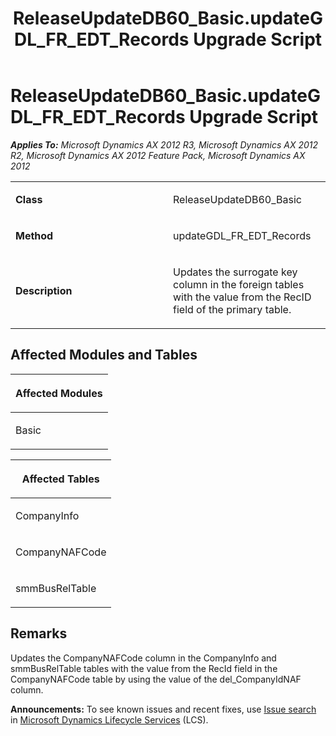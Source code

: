 ﻿---
title: ReleaseUpdateDB60_Basic.updateGDL_FR_EDT_Records Upgrade Script
TOCTitle: ReleaseUpdateDB60_Basic.updateGDL_FR_EDT_Records Upgrade Script
ms:assetid: 1d19fd83-4d85-ea62-fd9d-707fe37d4b06
ms:mtpsurl: https://msdn.microsoft.com/en-us/library/JJ718723(v=AX.60)
ms:contentKeyID: 49707006
ms.date: 05/18/2015
mtps_version: v=AX.60
---

# ReleaseUpdateDB60\_Basic.updateGDL\_FR\_EDT\_Records Upgrade Script 


_**Applies To:** Microsoft Dynamics AX 2012 R3, Microsoft Dynamics AX 2012 R2, Microsoft Dynamics AX 2012 Feature Pack, Microsoft Dynamics AX 2012_

<table>
<colgroup>
<col style="width: 50%" />
<col style="width: 50%" />
</colgroup>
<tbody>
<tr class="odd">
<td><p><strong>Class</strong></p></td>
<td><p>ReleaseUpdateDB60_Basic</p></td>
</tr>
<tr class="even">
<td><p><strong>Method</strong></p></td>
<td><p>updateGDL_FR_EDT_Records</p></td>
</tr>
<tr class="odd">
<td><p><strong>Description</strong></p></td>
<td><p>Updates the surrogate key column in the foreign tables with the value from the RecID field of the primary table.</p></td>
</tr>
</tbody>
</table>


## Affected Modules and Tables

<table>
<colgroup>
<col style="width: 100%" />
</colgroup>
<thead>
<tr class="header">
<th><p>Affected Modules</p></th>
</tr>
</thead>
<tbody>
<tr class="odd">
<td><p>Basic</p></td>
</tr>
</tbody>
</table>


<table>
<colgroup>
<col style="width: 100%" />
</colgroup>
<thead>
<tr class="header">
<th><p>Affected Tables</p></th>
</tr>
</thead>
<tbody>
<tr class="odd">
<td><p>CompanyInfo</p></td>
</tr>
<tr class="even">
<td><p>CompanyNAFCode</p></td>
</tr>
<tr class="odd">
<td><p>smmBusRelTable</p></td>
</tr>
</tbody>
</table>


## Remarks

Updates the CompanyNAFCode column in the CompanyInfo and smmBusRelTable tables with the value from the RecId field in the CompanyNAFCode table by using the value of the del\_CompanyIdNAF column.

  
**Announcements:** To see known issues and recent fixes, use [Issue search](http://go.microsoft.com/fwlink/?linkid=389258) in [Microsoft Dynamics Lifecycle Services](http://go.microsoft.com/fwlink/?linkid=306505) (LCS).

